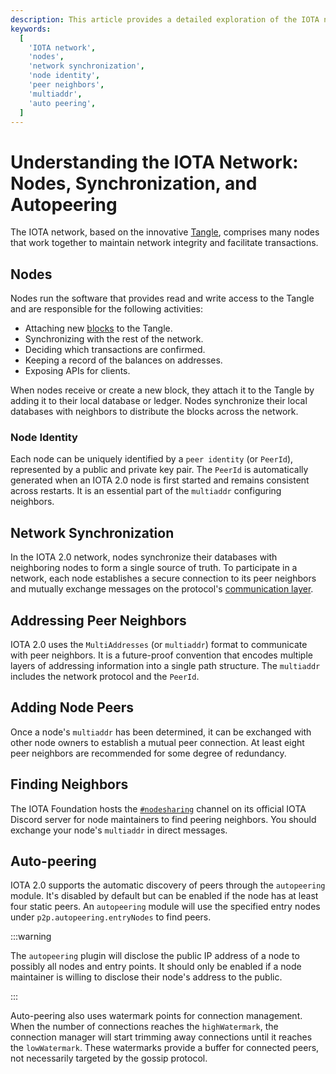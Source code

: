 ```yaml
---
description: This article provides a detailed exploration of the IOTA network, focusing on nodes, network synchronization, node identity, peer neighbors, finding neighbors, and auto peering.
keywords:
  [
    'IOTA network',
    'nodes',
    'network synchronization',
    'node identity',
    'peer neighbors',
    'multiaddr',
    'auto peering',
  ]
---
```


# Understanding the IOTA Network: Nodes, Synchronization, and Autopeering

The IOTA network, based on the innovative [Tangle](data-structures.md#the-tangle), comprises many nodes that work
together to maintain network integrity and facilitate transactions.

## Nodes

Nodes run the software that provides read and write access to the Tangle and are responsible for the following
activities:

- Attaching new [blocks](data-structures.md#blocks) to the Tangle.
- Synchronizing with the rest of the network.
- Deciding which transactions are confirmed.
- Keeping a record of the balances on addresses.
- Exposing APIs for clients.

When nodes receive or create a new block, they attach it to the Tangle by adding it to their local database or ledger.
Nodes synchronize their local databases with neighbors to distribute the blocks across the network.

### Node Identity

Each node can be uniquely identified by a `peer identity` (or `PeerId`), represented by a public and private key pair.
The `PeerId` is automatically generated when an IOTA 2.0 node is first started and remains consistent across restarts.
It is an essential part of the `multiaddr` configuring neighbors.

## Network Synchronization

In the IOTA 2.0 network, nodes synchronize their databases with neighboring nodes to form a single source of truth.
To participate in a network,
each node establishes a secure connection to its peer neighbors and mutually exchange messages on the
protocol's [communication layer](communication.md).

## Addressing Peer Neighbors

IOTA 2.0 uses the `MultiAddresses` (or `multiaddr`) format to communicate with peer neighbors.
It is a future-proof convention that encodes multiple layers of addressing information into a single path structure.
The `multiaddr` includes the network protocol and the `PeerId`.

## Adding Node Peers

Once a node's `multiaddr` has been determined, it can be exchanged with other node owners to establish a mutual peer
connection.
At least eight peer neighbors are recommended for some degree of redundancy.

## Finding Neighbors

The IOTA Foundation hosts the [`#nodesharing`](https://discord.com/channels/397872799483428865/398600007378272256)
channel on its official IOTA Discord server for node maintainers to find
peering neighbors.
You should exchange your node's `multiaddr` in direct messages.

## Auto-peering

IOTA 2.0 supports the automatic discovery of peers through the `autopeering` module. It's disabled by default but can be
enabled if the node has at least four static peers. An `autopeering` module will use the specified entry nodes
under `p2p.autopeering.entryNodes` to find peers.

:::warning

The `autopeering` plugin will disclose the public IP address of a node to possibly all nodes and entry points.
It should only be enabled if a node maintainer is willing to disclose their node's address to the public.

:::

Auto-peering also uses watermark points for connection management.
When the number of connections reaches the `highWatermark`,
the connection manager will start trimming away connections until it reaches the `lowWatermark`.
These watermarks provide a buffer for connected peers, not necessarily targeted by the gossip protocol.

